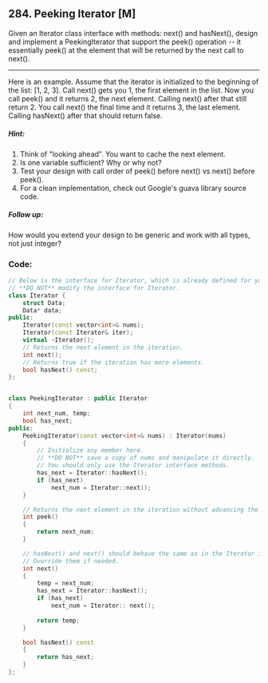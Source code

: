 ## 284. Peeking Iterator [M]
Given an Iterator class interface with methods: next() and hasNext(), design and implement a PeekingIterator that support the peek() operation -- it essentially peek() at the element that will be returned by the next call to next().

---

Here is an example. Assume that the iterator is initialized to the beginning of the list: [1, 2, 3].
Call next() gets you 1, the first element in the list.
Now you call peek() and it returns 2, the next element. Calling next() after that still return 2.
You call next() the final time and it returns 3, the last element. Calling hasNext() after that should return false.


##### Hint:
  1. Think of "looking ahead". You want to cache the next element.
  2. Is one variable sufficient? Why or why not?
  3. Test your design with call order of peek() before next() vs next() before peek().
  4. For a clean implementation, check out Google's guava library source code.

##### Follow up: 
How would you extend your design to be generic and work with all types, not just integer?

### Code:
```c++
// Below is the interface for Iterator, which is already defined for you.
// **DO NOT** modify the interface for Iterator.
class Iterator {
    struct Data;
	Data* data;
public:
	Iterator(const vector<int>& nums);
	Iterator(const Iterator& iter);
	virtual ~Iterator();
	// Returns the next element in the iteration.
	int next();
	// Returns true if the iteration has more elements.
	bool hasNext() const;
};


class PeekingIterator : public Iterator 
{
    int next_num, temp;
    bool has_next;
public:
	PeekingIterator(const vector<int>& nums) : Iterator(nums) 
	{
	    // Initialize any member here.
	    // **DO NOT** save a copy of nums and manipulate it directly.
	    // You should only use the Iterator interface methods.
        has_next = Iterator::hasNext();
        if (has_next)   
            next_num = Iterator::next();
	}

    // Returns the next element in the iteration without advancing the iterator.
	int peek() 
	{
        return next_num;        
	}

	// hasNext() and next() should behave the same as in the Iterator interface.
	// Override them if needed.
	int next() 
	{
	    temp = next_num;
	    has_next = Iterator::hasNext();
	    if (has_next)
	        next_num = Iterator:: next();
	        
	    return temp;
	}

	bool hasNext() const 
	{
	    return has_next;
	}
};
```
